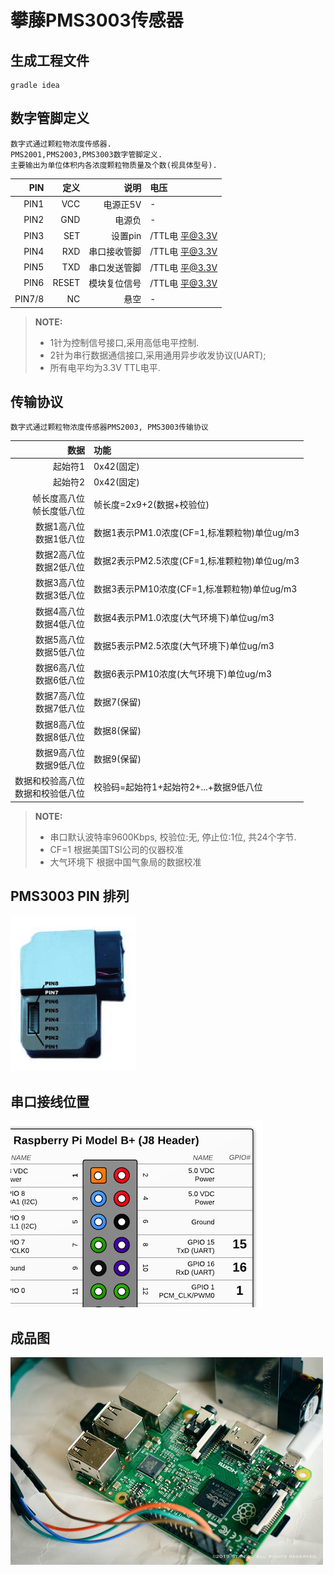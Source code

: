 # 攀藤PMS3003传感器


## 生成工程文件
    gradle idea

## 数字管脚定义
    数字式通过颗粒物浓度传感器.
    PMS2001,PMS2003,PMS3003数字管脚定义.
    主要输出为单位体积内各浓度颗粒物质量及个数(视具体型号).

|PIN        |定义         |说明         |电压         |
|----------:|-----------:|------------:|:-----------|
|PIN1       |VCC         |电源正5V      |-            |
|PIN2       |GND         |电源负        |-            |
|PIN3       |SET         |设置pin       |/TTL电 平@3.3V|
|PIN4       |RXD         |串口接收管脚   |/TTL电 平@3.3V|
|PIN5       |TXD         |串口发送管脚   |/TTL电 平@3.3V|
|PIN6       |RESET       |模块复位信号   |/TTL电 平@3.3V|
|PIN7/8     |NC          |悬空          |-            |

> **NOTE:**
> * 1针为控制信号接口,采用高低电平控制.
> * 2针为串行数据通信接口,采用通用异步收发协议(UART);
> * 所有电平均为3.3V TTL电平.



## 传输协议
    数字式通过颗粒物浓度传感器PMS2003, PMS3003传输协议

|数据         |功能                                 |
|------------:|:-----------------------------------|
|起始符1       |0x42(固定)                           |
|起始符2       |0x42(固定)                           |
|帧长度高八位 <br /> 帧长度低八位  |帧长度=2x9+2(数据+校验位)              |
|数据1高八位 <br /> 数据1低八位  |数据1表示PM1.0浓度(CF=1,标准颗粒物)单位ug/m3              |
|数据2高八位 <br /> 数据2低八位  |数据2表示PM2.5浓度(CF=1,标准颗粒物)单位ug/m3              |
|数据3高八位 <br /> 数据3低八位  |数据3表示PM10浓度(CF=1,标准颗粒物)单位ug/m3              |
|数据4高八位 <br /> 数据4低八位  |数据4表示PM1.0浓度(大气环境下)单位ug/m3              |
|数据5高八位 <br /> 数据5低八位  |数据5表示PM2.5浓度(大气环境下)单位ug/m3              |
|数据6高八位 <br /> 数据6低八位  |数据6表示PM10浓度(大气环境下)单位ug/m3              |
|数据7高八位 <br /> 数据7低八位  |数据7(保留) |
|数据8高八位 <br /> 数据8低八位  |数据8(保留) |
|数据9高八位 <br /> 数据9低八位  |数据9(保留) |
|数据和校验高八位<br /> 数据和校验低八位    |校验码=起始符1+起始符2+...+数据9低八位 |

> **NOTE:**
> * 串口默认波特率9600Kbps, 校验位:无, 停止位:1位, 共24个字节.
> * CF=1        根据美国TSI公司的仪器校准
> * 大气环境下   根据中国气象局的数据校准

## PMS3003 PIN 排列
![PMS3003](./README/pms3003.png)

## 串口接线位置
![串口接线位置](./README/raspberrypimodelb+j8header.png)

## 成品图
![示例图](./README/raspberrypi.jpg)


